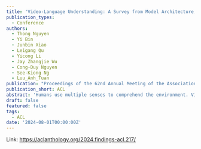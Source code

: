 ```yaml
---
title: 'Video-Language Understanding: A Survey from Model Architecture, Model Training, and Data Perspectives'
publication_types:
  - Conference
authors:
  - Thong Nguyen
  - Yi Bin
  - Junbin Xiao
  - Leigang Qu
  - Yicong Li
  - Jay Zhangjie Wu
  - Cong-Duy Nguyen
  - See-Kiong Ng
  - Luu_Anh_Tuan 
publication: "Proceedings of the 62nd Annual Meeting of the Association for Computational Linguistics"
publication_short: ACL
abstract: 'Humans use multiple senses to comprehend the environment. Vision and language are two of the most vital senses since they allow us to easily communicate our thoughts and perceive the world around us. There has been a lot of interest in creating video-language understanding systems with human-like senses since a video-language pair can mimic both our linguistic medium and visual environment with temporal dynamics. In this survey, we review the key tasks of these systems and highlight the associated challenges. Based on the challenges, we summarize their methods from model architecture, model training, and data perspectives. We also conduct performance comparison among the methods, and discuss promising directions for future research.'
draft: false
featured: false
tags:
  - ACL
date: '2024-08-01T00:00:00Z'
---
```

Link: https://aclanthology.org/2024.findings-acl.217/